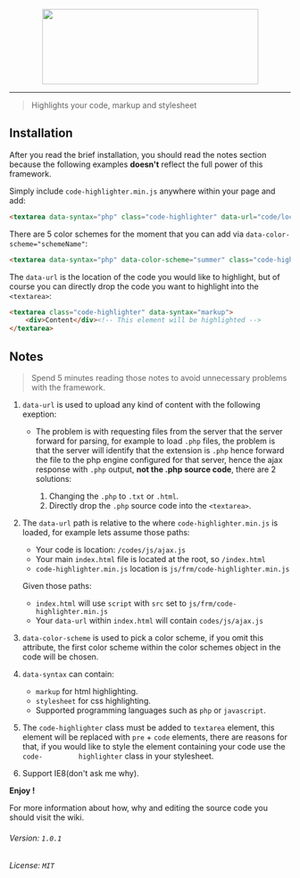 <p align="center">
	<img height="135" width="387" src="http://i.imgur.com/Bi4BiPX.png">
</p>

---

> Highlights your code, markup and stylesheet

## Installation

After you read the brief installation, you should read the notes section because the following examples **doesn't** reflect the full power of this framework.

Simply include `code-highlighter.min.js` anywhere within your page and add:

```html
<textarea data-syntax="php" class="code-highlighter" data-url="code/location"></textarea>
```

There are 5 color schemes for the moment that you can add via `data-color-scheme="schemeName"`:

```html
<textarea data-syntax="php" data-color-scheme="summer" class="code-highlighter" data-url="code/location"></textarea>
```

The `data-url` is the location of the code you would like to highlight, but of course you can directly drop the code you want to highlight into the `<textarea>`:

```html
<textarea class="code-highlighter" data-syntax="markup">
    <div>Content</div><!-- This element will be highlighted -->
</textarea>
```

## Notes

> Spend 5 minutes reading those notes to avoid unnecessary problems with the framework.

1. `data-url` is used to upload any kind of content with the following exeption:

	* The problem is with requesting files from the server that the server forward for parsing, for example to load `.php` files, the problem is that the server will identify that the extension is `.php` hence forward the file to the php engine configured for that server, hence the ajax response with `.php` output, **not the .php source code**, there are 2 solutions:

		1. Changing the `.php` to `.txt` or `.html`.
		2. Directly drop the `.php` source code into the `<textarea>`.

2. The `data-url` path is relative to the where `code-highlighter.min.js` is loaded, for example lets assume those paths:
	
	* Your code is location: `/codes/js/ajax.js`
	* Your main `index.html` file is located at the root, so `/index.html`
	* `code-highlighter.min.js` location is `js/frm/code-highlighter.min.js`
	
	Given those paths:

	* `index.html` will use `script` with `src` set to `js/frm/code-highlighter.min.js`
	* Your `data-url` within `index.html` will contain `codes/js/ajax.js`

3. `data-color-scheme` is used to pick a color scheme, if you omit this attribute, the first color scheme within the color
	schemes object in the code will be chosen.

4. `data-syntax` can contain:
	* `markup` for html highlighting.
	* `stylesheet` for css highlighting.
	* Supported programming languages such as `php` or `javascript`.

5. The `code-highlighter` class must be added to `textarea` element, this element will be replaced with `pre` + `code` elements, there are reasons for that, if you would like to style the element containing your code use the `code-			highlighter` class in your stylesheet.

6. Support IE8(don't ask me why).

**Enjoy !**

For more information about how, why and editing the source code you should visit the wiki.

###### Version: `1.0.1`

###### License: `MIT`
